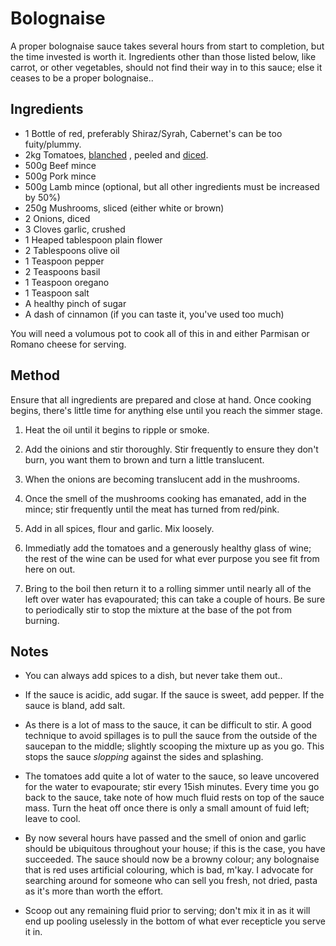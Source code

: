 # Bolognaise

A proper bolognaise sauce takes several hours from start to completion, but the
time invested is worth it. Ingredients other than those listed below, like
carrot, or other vegetables, should not find their way in to this sauce; else
it ceases to be a proper bolognaise..

## Ingredients

* 1 Bottle of red, preferably Shiraz/Syrah, Cabernet's can be too fuity/plummy.
* 2kg Tomatoes, [blanched](../tips/blanching) , peeled and [diced](../tips/cutting).
* 500g Beef mince
* 500g Pork mince
* 500g Lamb mince (optional, but all other ingredients must be increased by 50%)
* 250g Mushrooms, sliced (either white or brown)
* 2 Onions, diced
* 3 Cloves garlic, crushed
* 1 Heaped tablespoon plain flower
* 2 Tablespoons olive oil
* 1 Teaspoon pepper
* 2 Teaspoons basil
* 1 Teaspoon oregano
* 1 Teaspoon salt
* A healthy pinch of sugar
* A dash of cinnamon (if you can taste it, you've used too much)

You will need a volumous pot to cook all of this in and either Parmisan or
Romano cheese for serving.

## Method

Ensure that all ingredients are prepared and close at hand. Once cooking
begins, there's little time for anything else until you reach the simmer stage.

1. Heat the oil until it begins to ripple or smoke.

1. Add the oinions and stir thoroughly. Stir frequently to ensure they don't
burn, you want them to brown and turn a little translucent.

1. When the onions are becoming translucent add in the mushrooms.

1. Once the smell of the mushrooms cooking has emanated, add in the mince; stir
frequently until the meat has turned from red/pink.

1. Add in all spices, flour and garlic. Mix loosely.

1. Immediatly add the tomatoes and a generously healthy glass of wine; the rest
of the wine can be used for what ever purpose you see fit from here on out.

1. Bring to the boil then return it to a rolling simmer until nearly all of the
left over water has evapourated; this can take a couple of hours. Be sure to
periodically stir to stop the mixture at the base of the pot from burning.

## Notes

* You can always add spices to a dish, but never take them out..

* If the sauce is acidic, add sugar. If the sauce is sweet, add pepper. If the
sauce is bland, add salt.

* As there is a lot of mass to the sauce, it can be difficult to stir. A good
technique to avoid spillages is to pull the sauce from the outside of the
saucepan to the middle; slightly scooping the mixture up as you go. This stops
the sauce *slopping* against the sides and splashing.

* The tomatoes add quite a lot of water to the sauce, so leave uncovered for
the water to evapourate; stir every 15ish minutes. Every time you go back to
the sauce, take note of how much fluid rests on top of the sauce mass. Turn the
heat off once there is only a small amount of fuid left; leave to cool.

* By now several hours have passed and the smell of onion and garlic should be
ubiquitous throughout your house; if this is the case, you have succeeded. The
sauce should now be a browny colour; any bolognaise that is red uses artificial
colouring, which is bad, m'kay. I advocate for searching around for someone who
can sell you fresh, not dried, pasta as it's more than worth the effort.

* Scoop out any remaining fluid prior to serving; don't mix it in as it will end
up pooling uselessly in the bottom of what ever recepticle you serve it in.

